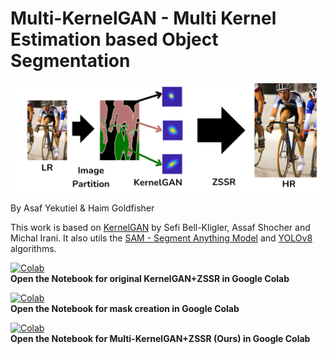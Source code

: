 # Multi-KernelGAN - Multi Kernel Estimation based Object Segmentation

<img src="Images/template.png" alt="Multi-KernelGAN Model Pipeline">

By Asaf Yekutiel & Haim Goldfisher

This work is based on [KernelGAN](https://github.com/sefibk/KernelGAN) by Sefi Bell-Kligler, Assaf Shocher and Michal Irani.
It also utils the [SAM - Segment Anything Model](https://github.com/facebookresearch/segment-anything) and [YOLOv8](https://github.com/ultralytics/ultralytics) algorithms.

[![Colab](https://colab.research.google.com/assets/colab-badge.svg)](https://colab.research.google.com/github/kuty007/Multi-Kernel-GAN/blob/main/colab%20notebooks/KernelGAN.ipynb)  
**Open the Notebook for original KernelGAN+ZSSR in Google Colab**


[![Colab](https://colab.research.google.com/assets/colab-badge.svg)](https://colab.research.google.com/github/kuty007/Multi-Kernel-GAN/blob/main/colab%20notebooks/Mask_Generator.ipynb)  
**Open the Notebook for mask creation in Google Colab**


[![Colab](https://colab.research.google.com/assets/colab-badge.svg)](https://colab.research.google.com/github/kuty007/Multi-Kernel-GAN/blob/main/colab%20notebooks/Run_MultiKernelGAN+ZSSR.ipynb)  
**Open the Notebook for Multi-KernelGAN+ZSSR (Ours) in Google Colab**

